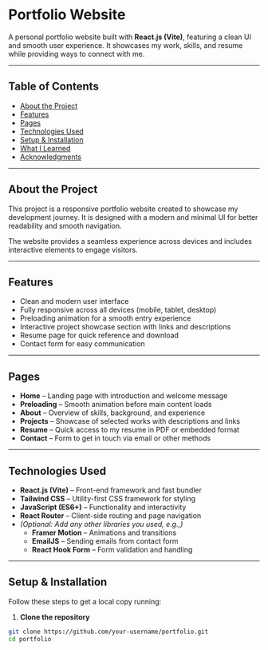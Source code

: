# Portfolio Website

A personal portfolio website built with **React.js (Vite)**, featuring a clean UI and smooth user experience. It showcases my work, skills, and resume while providing ways to connect with me.

---

## Table of Contents

- [About the Project](#about-the-project)  
- [Features](#features)  
- [Pages](#pages)  
- [Technologies Used](#technologies-used)  
- [Setup & Installation](#setup--installation)  
- [What I Learned](#what-i-learned)  
- [Acknowledgments](#acknowledgments)  

---

## About the Project

This project is a responsive portfolio website created to showcase my development journey. It is designed with a modern and minimal UI for better readability and smooth navigation.

The website provides a seamless experience across devices and includes interactive elements to engage visitors.

---

## Features

- Clean and modern user interface  
- Fully responsive across all devices (mobile, tablet, desktop)  
- Preloading animation for a smooth entry experience  
- Interactive project showcase section with links and descriptions  
- Resume page for quick reference and download  
- Contact form for easy communication  

---

## Pages

- **Home** – Landing page with introduction and welcome message  
- **Preloading** – Smooth animation before main content loads  
- **About** – Overview of skills, background, and experience  
- **Projects** – Showcase of selected works with descriptions and links  
- **Resume** – Quick access to my resume in PDF or embedded format  
- **Contact** – Form to get in touch via email or other methods  

---

## Technologies Used

- **React.js (Vite)** – Front-end framework and fast bundler  
- **Tailwind CSS** – Utility-first CSS framework for styling  
- **JavaScript (ES6+)** – Functionality and interactivity  
- **React Router** – Client-side routing and page navigation  
- *(Optional: Add any other libraries you used, e.g.,)*  
  - **Framer Motion** – Animations and transitions  
  - **EmailJS** – Sending emails from contact form  
  - **React Hook Form** – Form validation and handling  

---

## Setup & Installation

Follow these steps to get a local copy running:

1. **Clone the repository**

```bash
git clone https://github.com/your-username/portfolio.git
cd portfolio
